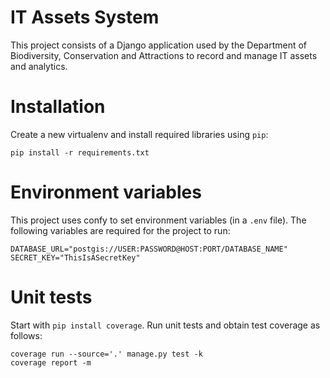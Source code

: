 # IT Assets System

This project consists of a Django application used by the Department of
Biodiversity, Conservation and Attractions to record and manage IT assets
and analytics.

# Installation

Create a new virtualenv and install required libraries using `pip`:

    pip install -r requirements.txt

# Environment variables

This project uses confy to set environment variables (in a `.env` file).
The following variables are required for the project to run:

    DATABASE_URL="postgis://USER:PASSWORD@HOST:PORT/DATABASE_NAME"
    SECRET_KEY="ThisIsASecretKey"

# Unit tests

Start with `pip install coverage`. Run unit tests and obtain test coverage as follows:

    coverage run --source='.' manage.py test -k
    coverage report -m

